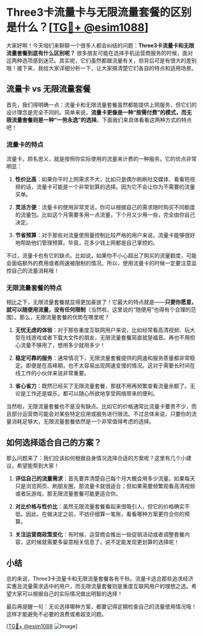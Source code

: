 # Three3卡流量卡与无限流量套餐的区别是什么？[[TG💪+ @esim1088](https://t.me/s/esim1088)]

大家好啊！今天咱们来聊聊一个很多人都会纠结的问题：**Three3卡流量卡和无限流量套餐到底有什么区别呢？** 很多朋友可能在选择手机运营商服务的时候，面对这两种选项感到迷茫。其实呢，它们虽然都跟流量有关，但背后可是有很大的差别哦！接下来，我给大家详细分析一下，让大家搞清楚它们各自的特点和适用场景。

## 流量卡 vs 无限流量套餐

首先，我们得明确一点：流量卡和无限流量套餐虽然都能提供上网服务，但它们的设计理念是完全不同的。简单来说，**流量卡更像是一种“按需付费”的模式，而无限流量套餐则是一种“一劳永逸”的选择**。下面我们来具体看看这两种方式的特点吧！

### 流量卡的特点

流量卡，顾名思义，就是按照你实际使用的流量来计费的一种服务。它的优点非常明显：

1. **性价比高**：如果你平时上网需求不大，比如只是偶尔刷刷社交媒体、看看短视频的话，流量卡可能是一个非常划算的选择。因为它不会让你为不需要的流量买单。
   
2. **灵活方便**：流量卡的使用非常灵活，你可以根据自己的需求随时购买不同额度的流量包。比如这个月需要多用一点流量，下个月又少用一些，完全由你自己决定。

3. **节省预算**：对于那些对流量使用量控制比较严格的用户来说，流量卡能够很好地帮助他们管理预算。毕竟，花多少钱上网都是自己掌控的。

不过，流量卡也有它的缺点。比如说，如果你不小心超出了购买的流量额度，可能会面临额外的费用或者网速被限制的情况。所以，使用流量卡的时候一定要注意监控自己的流量消耗哦！

### 无限流量套餐的特点

相比之下，无限流量套餐就显得更加豪放了！它最大的特点就是——**只要你愿意，就可以随便用流量，没有任何限制**（当然啦，这里说的“随便用”也得有个合理的范围）。那么，无限流量套餐的优势在哪里呢？

1. **无忧无虑的体验**：对于那些重度互联网用户来说，比如经常看高清视频、玩大型在线游戏或者下载大文件的朋友，无限流量套餐简直就是福音。再也不用担心流量不够用了，想用多少就用多少！

2. **稳定可靠的服务**：通常情况下，无限流量套餐提供的网速和服务质量都非常稳定。即便是在高峰期，也不太容易出现网速变慢的情况。这对于需要长时间在线工作的小伙伴来说非常重要。

3. **省心省力**：既然已经买了无限流量套餐，那就不用再频繁查看流量余额了。无论是工作还是娱乐，都可以随心所欲地享受网络带来的便利。

当然啦，无限流量套餐也不是没有缺点。比如它的价格通常比流量卡要贵不少，而且部分运营商可能会对某些特定应用或服务进行限流。不过总体来说，只要你的流量消耗足够大，无限流量套餐依然是一个非常值得考虑的选择。

## 如何选择适合自己的方案？

那么问题来了：我们应该如何根据自身情况选择合适的方案呢？这里有几个小建议，希望能帮到大家！

1. **评估自己的流量需求**：首先要弄清楚自己每个月大概会用多少流量。如果每天只是浏览网页、刷朋友圈，那流量卡就很适合；但如果需要频繁观看高清视频或者玩游戏，那无限流量套餐可能更适合你。

2. **对比价格与性价比**：虽然无限流量套餐看起来很吸引人，但它的价格确实不低。因此，在做决定之前，不妨仔细算一笔账，看看哪种方案更符合你的预算。

3. **关注运营商政策变化**：有时候，运营商会推出一些促销活动或者调整套餐内容，这时候就需要多留意相关信息了。说不定能发现更划算的选择呢！

## 小结

总的来说，Three3卡流量卡和无限流量套餐各有千秋。流量卡适合那些追求经济实惠且流量需求适中的用户，而无限流量套餐则是重度互联网用户的理想之选。希望大家可以根据自己的实际情况做出明智的选择！

最后再提醒一句：无论选择哪种方案，都要记得定期检查自己的流量使用情况哦！这样才能避免不必要的浪费或者超支问题。

[[TG💪+ @esim1088](https://t.me/s/esim1088) ![Image](https://i.postimg.cc/4NQfJmqS/Snipaste-2025-05-13-00-14-12.png)]